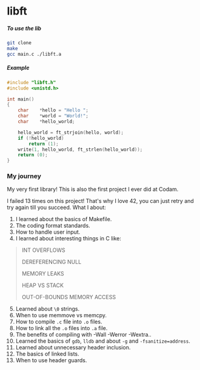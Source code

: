 # libft

##### To use the lib

```sh
git clone
make
gcc main.c ./libft.a
```

##### Example
```C
#include "libft.h"
#include <unistd.h>

int	main()
{
	char	*hello = "Hello ";
	char	*world = "World!";
	char	*hello_world;

	hello_world = ft_strjoin(hello, world);
	if (!hello_world)
		return (1);
	write(1, hello_world, ft_strlen(hello_world));
	return (0);
}
```

### My journey

My very first library! This is also the first project I ever did at Codam.

I failed 13 times on this project! That's why I love 42, you can just retry and try again till you succeed. What I about:

1. I learned about the basics of Makefile.
2. The coding format standards.
3. How to handle user input.
4. I learned about interesting things in C like:

> INT OVERFLOWS
>
> DEREFERENCING NULL
> 
> MEMORY LEAKS
> 
> HEAP VS STACK
> 
> OUT-OF-BOUNDS MEMORY ACCESS

5. Learned about `\0` strings.
6. When to use memmove vs memcpy.
7. How to compile `.c` file into `.o` files.
8. How to link all the `.o` files into `.a` file.
9. The benefits of compiling with -Wall -Werror -Wextra..
10. Learned the basics of `gdb`, `lldb` and about `-g` and `-fsanitize=address`.
11. Learned about unnecessary header inclusion.
12. The basics of linked lists.
13. When to use header guards.

